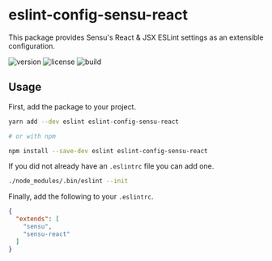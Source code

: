 # eslint-config-sensu-react

This package provides Sensu's React & JSX ESLint settings as an extensible
configuration.

![version](http://img.shields.io/npm/v/eslint-config-sensu-react.svg?style=flat-square)
![license](http://img.shields.io/npm/l/eslint-config-sensu-react.svg?style=flat-square)
![build](https://img.shields.io/travis/sensu/eslint-config-sensu/master.svg?style=flat-square)

## Usage

First, add the package to your project.

```sh
yarn add --dev eslint eslint-config-sensu-react

# or with npm

npm install --save-dev eslint eslint-config-sensu-react
```

If you did not already have an `.eslintrc` file you can add one.

```sh
./node_modules/.bin/eslint --init
```

Finally, add the following to your `.eslintrc`.

```json
{
  "extends": [
    "sensu",
    "sensu-react"
  ]
}
```
